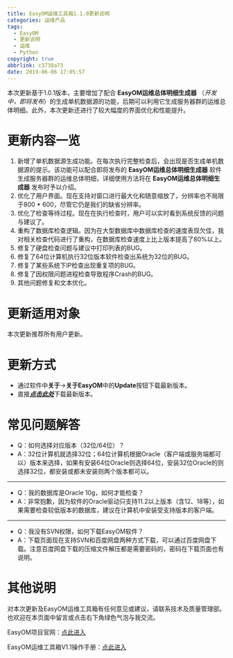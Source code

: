```yaml
---
title: EasyOM运维工具箱1.1.0更新说明
categories: 运维产品
tags:
  - EasyOM
  - 更新说明
  - 运维
  - Python
copyright: true
abbrlink: c3738a73
date: 2019-06-06 17:05:57
---
```


本次更新基于1.0.1版本，主要增加了配合 **EasyOM运维总体明细生成器** （*开发中，即将发布*）的生成单机数据源的功能，后期可以利用它生成服务器群的运维总体明细。此外，本次更新还进行了较大幅度的界面优化和性能提升。

<!-- More -->

# 更新内容一览

1. 新增了单机数据源生成功能。在每次执行完整检查后，会出现是否生成单机数据源的提示。该功能可以配合即将发布的 **EasyOM运维总体明细生成器** 软件生成服务器群的运维总体明细，详细使用方法将在 **EasyOM运维总体明细生成器** 发布时予以介绍。
2. 优化了用户界面。现在支持对窗口进行最大化和随意缩放了，分辨率也不局限于800 * 600，尽管它仍是我们的缺省分辨率。
3. 优化了检查等待过程。现在在执行检查时，用户可以实时看到系统反馈的问题与建议了。
4. 重构了数据库检查逻辑。因为在大型数据库中数据库检查的速度表现欠佳，我对相关检查代码进行了重构，在数据库检查速度上比上版本提高了80%以上。
5. 修复了硬盘检查问题与建议中打印列表的BUG。
6. 修复了64位计算机执行32位版本软件检查出系统为32位的BUG。
7. 修复了某些系统下IP检查出现重复项的BUG。
8. 修复了因权限问题进程检查导致程序Crash的BUG。
9. 其他问题修复和文本优化。

# 更新适用对象

本次更新推荐所有用户更新。

# 更新方式

 - 通过软件中**关于**->**关于EasyOM**中的**Update**按钮下载最新版本。
 - 直接[***点击此处***](https://rongchenfei.com/downloads/Operation_Softwares.html)下载最新版本。

# 常见问题解答

 - Q：如何选择对应版本（32位/64位）？
 - A：32位计算机就选择32位；64位计算机根据Oracle（客户端或服务端都可以）版本来选择，如果有安装64位Oracle则选择64位，安装32位Oracle的则选择32位，都安装或都未安装则两个版本都可以。
---
 - Q：我的数据库是Oracle 10g，如何才能检查？
 - A：非常抱歉，因为软件的Oracle驱动只支持11.2以上版本（含12、18等），如果需要检查较低版本的数据库，建议在计算机中安装受支持版本的客户端。
---
 - Q：我没有SVN权限，如何下载EasyOM软件？
 - A：下载页面现在支持SVN和百度网盘两种方式下载，可以通过百度网盘下载。注意百度网盘下载的压缩文件解压都是需要密码的，密码在下载页面也有说明。

# 其他说明

对本次更新及EasyOM运维工具箱有任何意见或建议，请联系技术及质量管理部。也欢迎在本页面中留言或点击右下角绿色气泡与我交流。

EasyOM项目官网：[点此进入](https://rongchenfei.com/EasyOM/)

EasyOM运维工具箱V1.1操作手册：[点此进入](https://rongchenfei.com/a/eombk111/)